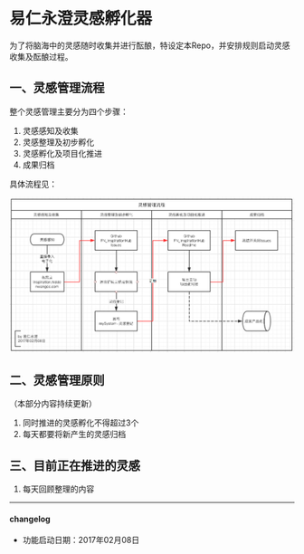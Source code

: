 # 易仁永澄灵感孵化器

为了将脑海中的灵感随时收集并进行酝酿，特设定本Repo，并安排规则启动灵感收集及酝酿过程。

## 一、灵感管理流程

整个灵感管理主要分为四个步骤：

1. 灵感感知及收集
2. 灵感整理及初步孵化
3. 灵感孵化及项目化推进
4. 成果归档

具体流程见：

![任务流程](workflowInspiration.gif)

## 二、灵感管理原则
（本部分内容持续更新）

1. 同时推进的灵感孵化不得超过3个
2. 每天都要将新产生的灵感归档

## 三、目前正在推进的灵感

1. 每天回顾整理的内容

- - - - -
#### changelog

- 功能启动日期：2017年02月08日

